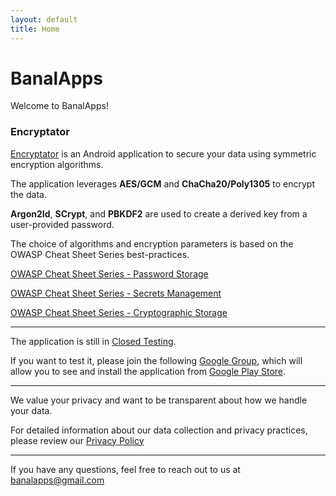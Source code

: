 ```yaml
---
layout: default
title: Home
---
```


# BanalApps

Welcome to BanalApps!

### Encryptator

[Encryptator](https://play.google.com/store/apps/details?id=com.monks.banalapps.encryptator) is an Android application to secure your data using symmetric encryption algorithms.

The application leverages **AES/GCM** and **ChaCha20/Poly1305** to encrypt the data.

**Argon2Id**, **SCrypt**, and **PBKDF2** are used to create a derived key from a user-provided password.

The choice of algorithms and encryption parameters is based on the OWASP Cheat Sheet Series best-practices.

[OWASP Cheat Sheet Series - Password Storage](https://cheatsheetseries.owasp.org/cheatsheets/Password_Storage_Cheat_Sheet.html)

[OWASP Cheat Sheet Series - Secrets Management](https://cheatsheetseries.owasp.org/cheatsheets/Secrets_Management_Cheat_Sheet.html#71-encryption-types-to-use)

[OWASP Cheat Sheet Series - Cryptographic Storage](https://cheatsheetseries.owasp.org/cheatsheets/Cryptographic_Storage_Cheat_Sheet.html)

---

The application is still in [Closed Testing](https://play.google.com/console/about/closed-testing/).

If you want to test it, please join the following [Google Group](https://groups.google.com/g/testers-community), which will allow you to see and install the application from [Google Play Store](https://play.google.com/store/apps/details?id=com.monks.banalapps.encryptator).

---

We value your privacy and want to be transparent about how we handle your data.

For detailed information about our data collection and privacy practices, please review our [Privacy Policy](https://banalapps.github.io/PRIVACY)

---

If you have any questions, feel free to reach out to us at [banalapps@gmail.com](mailto:banalapps@gmail.com)
